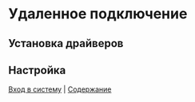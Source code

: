# Удаленное подключение

## Установка драйверов


## Настройка


[Вход в систему](https://github.com/Alexxx180/Wisdom/blob/master/Instruction/Configuration.md) |
[Содержание](https://github.com/Alexxx180/Wisdom/blob/master/Instruction/Contents.md)
